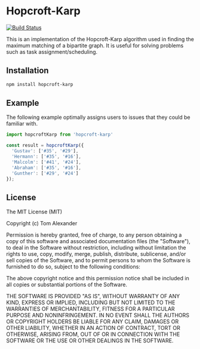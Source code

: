 # Hopcroft-Karp

[![Build Status](https://travis-ci.org/Tom-Alexander/hopcroft-karp.svg?branch=master)](https://travis-ci.org/Tom-Alexander/hopcroft-karp)

This is an implementation of the Hopcroft-Karp algorithm used in finding the
maximum matching of a bipartite graph. It is useful for solving problems such
as task assignment/scheduling.

## Installation

```bash
npm install hopcroft-karp
```

## Example

The following example optimally assigns users to issues that they could be familiar with.

```javascript
import hopcroftKarp from 'hopcroft-karp'

const result = hopcroftKarp({
  'Gustav': ['#35', '#29'],
  'Hermann': ['#35', '#16'],
  'Malcolm': ['#41', '#24'],
  'Abraham': ['#35', '#16'],
  'Gunther': ['#29', '#24']
});
```

## License

The MIT License (MIT)

Copyright (c) Tom Alexander

Permission is hereby granted, free of charge, to any person obtaining a copy
of this software and associated documentation files (the "Software"), to deal
in the Software without restriction, including without limitation the rights
to use, copy, modify, merge, publish, distribute, sublicense, and/or sell
copies of the Software, and to permit persons to whom the Software is
furnished to do so, subject to the following conditions:

The above copyright notice and this permission notice shall be included in
all copies or substantial portions of the Software.

THE SOFTWARE IS PROVIDED "AS IS", WITHOUT WARRANTY OF ANY KIND, EXPRESS OR
IMPLIED, INCLUDING BUT NOT LIMITED TO THE WARRANTIES OF MERCHANTABILITY,
FITNESS FOR A PARTICULAR PURPOSE AND NONINFRINGEMENT. IN NO EVENT SHALL THE
AUTHORS OR COPYRIGHT HOLDERS BE LIABLE FOR ANY CLAIM, DAMAGES OR OTHER
LIABILITY, WHETHER IN AN ACTION OF CONTRACT, TORT OR OTHERWISE, ARISING FROM,
OUT OF OR IN CONNECTION WITH THE SOFTWARE OR THE USE OR OTHER DEALINGS IN
THE SOFTWARE.

